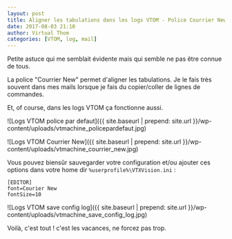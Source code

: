 ```yaml
---
layout: post
title: Aligner les tabulations dans les logs VTOM - Police Courrier New
date: 2017-08-03 21:10
author: Virtual Thom
categories: [VTOM, log, mail]
---
```


Petite astuce qui me semblait évidente mais qui semble ne pas être connue de tous. 

La police "Courrier New" permet d'aligner les tabulations. Je le fais très souvent dans mes mails lorsque je fais du copier/coller de lignes de commandes.

Et, of course, dans les logs VTOM ça fonctionne aussi.

![Logs VTOM police par defaut]({{ site.baseurl | prepend: site.url }}/wp-content/uploads/vtmachine_policepardefaut.jpg)

![Logs VTOM Courrier New]({{ site.baseurl | prepend: site.url }}/wp-content/uploads/vtmachine_courrier_new.jpg)

Vous pouvez biensûr sauvegarder votre configuration et/ou ajouter ces options dans votre home dir `%userprofile%\VTXVision.ini` :

```
[EDITOR]
font=Courier New
fontSize=10
```

![Logs VTOM save config log]({{ site.baseurl | prepend: site.url }}/wp-content/uploads/vtmachine_save_config_log.jpg)

Voilà, c'est tout ! c'est les vacances, ne forcez pas trop.
